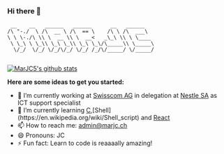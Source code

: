 ### Hi there 👋
```
 __    __   ______   ______      __   ______    
/\ "-./  \ /\  __ \ /\  == \    /\ \ /\  ___\   
\ \ \-./\ \\ \  __ \\ \  __<   _\_\ \\ \ \____  
 \ \_\ \ \_\\ \_\ \_\\ \_\ \_\/\_____\\ \_____\ 
  \/_/  \/_/ \/_/\/_/ \/_/ /_/\/_____/ \/_____/ 
                                                
```

[![MarJC5's github stats](https://github-readme-stats.vercel.app/api?username=MarJC5&theme=tokyonight&show_icons=true)](https://github.com/MarJC5)

**Here are some ideas to get you started:**

- 🔭 I’m currently working at [Swisscom AG](https://www.swisscom.ch/en/about.html) in delegation at [Nestle SA](https://www.nestle.ch/fr#) as ICT support specialist
- 🌱 I’m currently learning [C](https://en.wikipedia.org/wiki/C_(programming_language)),[Shell](https://en.wikipedia.org/wiki/Shell_script) and [React](https://reactjs.org/)
- 📫 How to reach me: [admin@marjc.ch](mailto:admin@marjc.ch)
- 😄 Pronouns: JC
- ⚡ Fun fact: Learn to code is reaaaally amazing!

